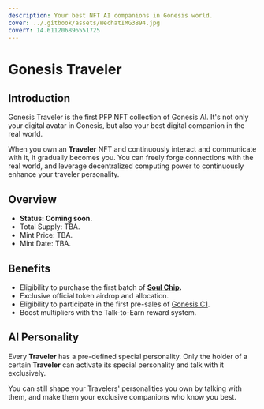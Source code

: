 ```yaml
---
description: Your best NFT AI companions in Gonesis world.
cover: ../.gitbook/assets/WechatIMG3894.jpg
coverY: 14.611206896551725
---
```


# Gonesis Traveler

## Introduction

Gonesis Traveler is the first PFP NFT collection of Gonesis AI. It's not only your digital avatar in Gonesis, but also your best digital companion in the real world.

When you own an **Traveler** NFT and continuously interact and communicate with it, it gradually becomes you. You can freely forge connections with the real world, and leverage decentralized computing power to continuously enhance your traveler personality.

## Overview

* **Status: Coming soon.**
* Total Supply: TBA.
* Mint Price: TBA.
* Mint Date: TBA.

## Benefits

* Eligibility to purchase the first batch of [**Soul Chip**](../neuro-net/neuro-node/soul-chip.md)**.**
* Exclusive official token airdrop and allocation.
* Eligibility to participate in the first pre-sales of [Gonesis C1](../g-edge/gonesis-c1.md).
* Boost multipliers with the Talk-to-Earn reward system.

## AI Personality

Every **Traveler** has a pre-defined special personality. Only the holder of a certain **Traveler** can activate its special personality and talk with it exclusively.

You can still shape your Travelers' personalities you own by talking with them, and make them your exclusive companions who know you best.
